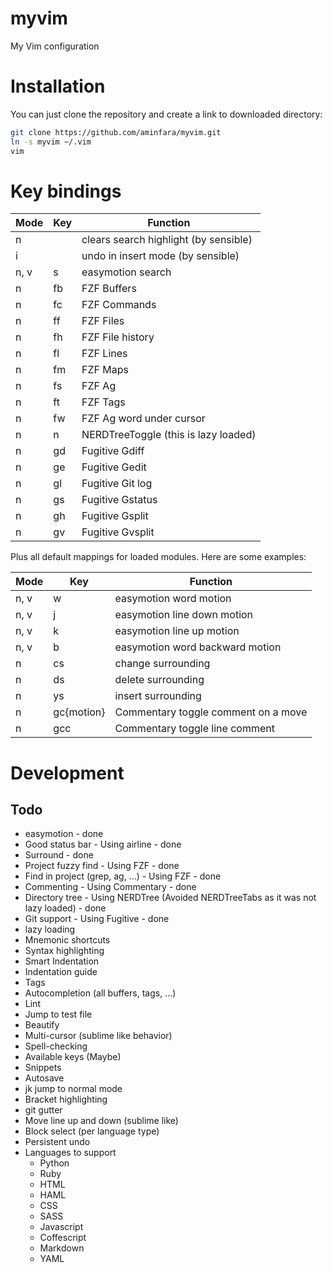 # myvim
My Vim configuration

# Installation
You can just clone the repository and create a link to downloaded directory:

```bash
git clone https://github.com/aminfara/myvim.git
ln -s myvim ~/.vim
vim
```

# Key bindings
Mode | Key | Function
---- | --- | --------
n | <C-L> | clears search highlight (by sensible)
i | <C-U> | undo in insert mode (by sensible)
n, v | <Leader>s | easymotion search
n | <Leader>fb | FZF Buffers
n | <Leader>fc | FZF Commands
n | <Leader>ff | FZF Files
n | <Leader>fh | FZF File history
n | <Leader>fl | FZF Lines
n | <Leader>fm | FZF Maps
n | <Leader>fs | FZF Ag
n | <Leader>ft | FZF Tags
n | <Leader>fw | FZF Ag word under cursor
n | <leader>n | NERDTreeToggle (this is lazy loaded)
n | <leader>gd | Fugitive Gdiff
n | <leader>ge | Fugitive Gedit
n | <leader>gl | Fugitive Git log
n | <leader>gs | Fugitive Gstatus
n | <leader>gh | Fugitive Gsplit
n | <leader>gv | Fugitive Gvsplit

Plus all default mappings for loaded modules. Here are some examples:

Mode | Key | Function
---- | --- | --------
n, v | <Leader><Leader>w | easymotion word motion
n, v | <Leader><Leader>j | easymotion line down motion
n, v | <Leader><Leader>k | easymotion line up motion
n, v | <Leader><Leader>b | easymotion word backward motion
n | cs | change surrounding
n | ds | delete surrounding
n | ys | insert surrounding
n | gc{motion} | Commentary toggle comment on a move
n | gcc | Commentary toggle line comment


# Development
## Todo
* easymotion - done
* Good status bar - Using airline - done
* Surround - done
* Project fuzzy find - Using FZF - done
* Find in project (grep, ag, ...) - Using FZF - done
* Commenting - Using Commentary - done
* Directory tree - Using NERDTree (Avoided NERDTreeTabs as it was not lazy loaded) - done
* Git support - Using Fugitive - done
* lazy loading
* Mnemonic shortcuts
* Syntax highlighting
* Smart Indentation
* Indentation guide
* Tags
* Autocompletion (all buffers, tags, ...)
* Lint
* Jump to test file
* Beautify
* Multi-cursor (sublime like behavior)
* Spell-checking
* Available keys (Maybe)
* Snippets
* Autosave
* jk jump to normal mode
* Bracket highlighting
* git gutter
* Move line up and down (sublime like)
* Block select (per language type)
* Persistent undo
* Languages to support
  * Python
  * Ruby
  * HTML
  * HAML
  * CSS
  * SASS
  * Javascript
  * Coffescript
  * Markdown
  * YAML
